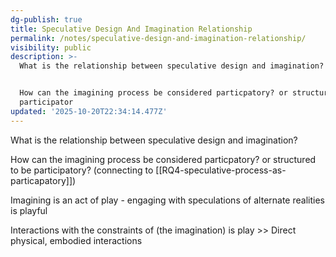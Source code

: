 ```yaml
---
dg-publish: true
title: Speculative Design And Imagination Relationship
permalink: /notes/speculative-design-and-imagination-relationship/
visibility: public
description: >-
  What is the relationship between speculative design and imagination?


  How can the imagining process be considered particpatory? or structured to be
  participator
updated: '2025-10-20T22:34:14.477Z'
---
```

What is the relationship between speculative design and imagination?

How can the imagining process be considered particpatory? or structured to be participatory? (connecting to [[RQ4-speculative-process-as-particapatory]])

Imagining is an act of play - engaging with speculations of alternate realities is playful

Interactions with the constraints of (the imagination) is play >> Direct physical, embodied interactions

